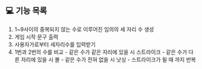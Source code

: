 ## 💻 기능 목록


1. 1~9사이의 중복되지 않는 수로 이루어진 임의의 세 자리 수 생성
2. 게임 시작 문구 출력
3. 사용자가로부터 세자리수를 입력받기
4. 1번과 2번의 수를 비교 - 같은 수가 같은 자리에 있을 시 스트라이크 - 같은 수가 다른 자리에 있을 시 볼 - 같은 수가 전혀 없을 시 낫싱 - 스트라이크가 될 때 까지 반복
